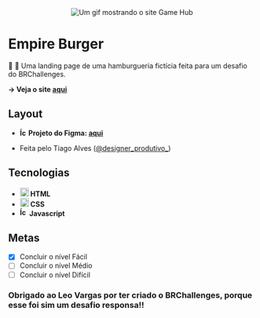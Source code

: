 <div align="center">
  <img src="https://user-images.githubusercontent.com/79858234/193433271-c38d40fa-c265-40a2-a809-1a7b4131da71.gif" alt="Um gif mostrando o site Game Hub" />
</div>

# Empire Burger

🍔 🥤 Uma landing page de uma hamburgueria fictícia feita para um desafio do BRChallenges.

<strong>→ Veja o site <a href="https://poveii.github.io/empire-burger/" target="_blank" rel="noopener norefferrer">aqui</a></strong>


## Layout

- <strong>
    <img src="https://cdn.jsdelivr.net/gh/devicons/devicon/icons/figma/figma-original.svg" alt="Ícone do Figma colorido" style="width: 14px;" /> 
      Projeto do Figma: <a href="https://www.figma.com/file/ag4Az50adOF53pBrwI0wFg/Empire-Burger" target="_blank" rel="noopener norefferrer">aqui</a>
  </strong>
- <p>
    Feita pelo Tiago Alves 
    (<a href="https://www.instagram.com/designer_produtivo_/" target="_blank" rel="noopener noreferrer">@designer_produtivo_</a>)
  </p>
  
## Tecnologias

- <strong>
    <img src="https://cdn.jsdelivr.net/gh/devicons/devicon/icons/html5/html5-original.svg" alt="Ícone do HTML5" style="width: 18px;" /> 
      HTML
  </strong>
- <strong>
    <img src="https://cdn.jsdelivr.net/gh/devicons/devicon/icons/css3/css3-original.svg" alt="Ícone do CSS3" style="width: 18px;" /> 
      CSS
  </strong>
- <strong>
     <img src="https://cdn.jsdelivr.net/gh/devicons/devicon/icons/javascript/javascript-original.svg" alt="Ícone do Javascript" style="width: 16px;" /> 
      Javascript
  </strong>
  
## Metas

- [x] Concluir o nível Fácil
- [ ] Concluir o nível Médio
- [ ] Concluir o nível Difícil

### Obrigado ao Leo Vargas por ter criado o BRChallenges, porque esse foi sim um desafio responsa!!
